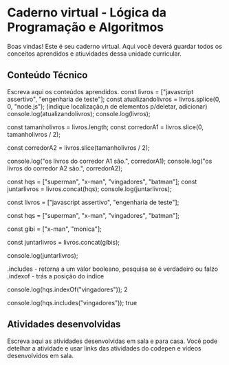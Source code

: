 # Caderno virtual - Lógica da Programação e Algoritmos
Boas vindas! Este é seu caderno virtual. Aqui você deverá guardar todos os conceitos aprendidos e atiuvidades dessa unidade curricular. 


## Conteúdo Técnico
Escreva aqui os conteúdos aprendidos.
const livros = ["javascript assertivo", "engenharia de teste"];
const atualizandolivros = livros.splice(0, 0, "node.js");
(indique localização,n de elementos p/deletar, adicionar)
console.log(atualizandolivros);
console.log(livros);

const tamanholivros = livros.length;
const corredorA1 = livros.slice(0, tamanholivros / 2);

const corredorA2 = livros.slice(tamanholivros / 2);

console.log("os livros do corredor A1 são.", corredorA1);
console.log("os livros do corredor A2 são.", corredorA2);

const hqs = ["superman", "x-man", "vingadores", "batman"];
const juntarlivros = livros.concat(hqs);
console.log(juntarlivros);

const livros = ["javascript assertivo", "engenharia de teste"];

const hqs = ["superman", "x-man", "vingadores", "batman"];

const gibi = ["x-man", "monica"];

const juntarlivros = livros.concat(gibis);

console.log(juntarlivros);

.includes -  retorna a um valor booleano, pesquisa se é verdadeiro ou falzo
.indexof - trás a posição do indice

console.log(hqs.indexOf("vingadores"));
2

console.log(hqs.includes("vingadores"));
 true





## Atividades desenvolvidas
Escreva aqui as atividades desenvolvidas em sala e para casa. Você pode detelhar a atividade e usar links das atividades do codepen e vídeos desenvolvidos em sala. 



